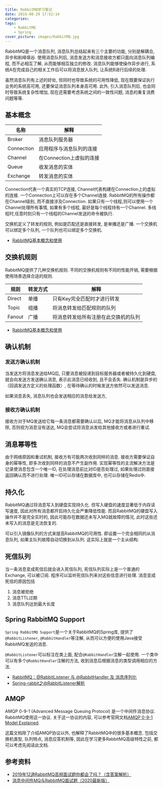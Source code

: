 ```yaml
---
title: RabbitMQ学习笔记
date: 2019-08-29 17:52:14
categories:
tags:
    - RabbitMQ
    - Spring
cover_picture: images/RabbitMQ.jpg
---
```






RabbitMQ是一个消息队列, 消息队列总结起来有三个主要的功能, 分别是解耦合, 异步和削峰填谷. 使用消息队列后, 消息发送方和消息接收方都只面向消息队列编程, 而不必相互了解, 从而能够相互独立的修改. 消息队列能够使操作异步进行, 系统A在完成自己的相关工作后可以将消息放入队列, 让系统B进行后续的处理. 

虽然消息队列有上述的好处, 但同时也导致系统的可用性降低, 现在既要保证执行业务的系统高可用, 还要保证消息队列本身高可用. 此外, 引入消息队列后, 也会同时导致系统复杂性增加, 现在还需要考虑系统之间的一致性问题, 消息的重复消费问题等等. 



基本概念
-----------

名称        | 解释
------------|-----------------------
Broker      | 消息队列服务器
Connection  | 应用程序与消息队列的连接
Channel     | 在Connection上虚拟的连接
Queue       | 收发消息的实体
Exchange    | 转发消息的实体

Connection代表一个真实的TCP连接, Channel代表构建在Connection上的虚拟的连接. 一个Connection上可以存在多个Channel连接. RabbitMQ的所有操作都在Channel级别, 而不直接涉及Connection. 如果只有一个线程,则可以使用一个Channel处理所有事情, 如果有多个线程, 最好是每个线程持有一个Channel. 多线程时,任意时刻只有一个线程的Channel发送的命令被执行.

交换机定义了转发的规则, 例如是匹配还是直接转发, 是单播还是广播. 一个交换机可以绑定多个队列, 一个队列也可以绑定多个交换机.


- [RabbitMQ基本概念和使用](https://www.cnblogs.com/starof/p/4173413.html)


交换机规则
-----------------

RabbitMQ提供了几种交换机规则. 不同的交换机规则有不同的性能开销, 需要根据使用场景选择合适的规则.

规则    | 转发方式  | 解释
--------|-----------|------------------------------
Direct  | 单播      | 只有Key完全匹配时才进行转发
Topic   | 组播      | 将消息转发给匹配规则的队列
Fanout  | 广播      | 将消息转发给所有注册在此交换机的队列

- [RabbitMQ基本概念和使用](https://www.cnblogs.com/starof/p/4173413.html)




确认机制
---------

### 发送方确认机制

当发送方将消息发送给MQ后, 只要消息被投递到目标服务器或者被持久化到硬盘, 就会向发送方发送确认消息, 表示此消息已经收到, 且不会丢失. 确认机制是异步的（回调发送方定义的处理函数）, 在等待确认的时候发送方依然可以发送消息. 

如果消息丢失, 消息队列也会发送相应的消息给发送方, 

### 接收方确认机制

接收方对于MQ发送给它每一条消息都需要确认以后, MQ才能将消息从队列中移除, 否则视为消息没有送达, MQ会尝试将消息派发给其他接收方或者进行重试. 


消息幂等性
---------

由于网络原因和重试机制, 接收方有可能两次收到同样的消息.  接收方需要保证自身的幂等性, 即多次收到同样的消息不产生副作用.  实现幂等性的主流解决方法是记录使消息包含一个唯一ID, 在处理消息前比对ID是否处理过, 如果处理过则直接返回确认而不进行处理. 唯一ID可以存储在数据库中, 也可以存储在Redis中. 



持久化
---------

RabbitMQ通过将消息写入到硬盘实现持久化. 但写入硬盘的速度显著低于内存读写速度, 因此对所有消息都开启持久化会严重降低性能. 而且RabbitMQ的硬盘写入操作并不是完全实时的, 因此可能存在数据还未写入MQ就故障的情况, 此时这些还未写入的消息是无法恢复的. 

可以引入镜像队列的方式来提高RabbitMQ的可用性. 即设置一个完全相同的从消息队列, 如果主队列故障自动切换到从队列. 这实际上就是一个主从结构. 


死信队列
----------

当一条消息变成死信后就会进入死信队列, 死信队列实际上是一个普通的Exchange, 可以被订阅. 程序可以监听死信队列来对这些信息进行处理. 消息变成死信的原因包括

1. 消息被拒绝
2. 消息TTL过期
3. 消息队列达到最大长度






Spring RabbitMQ Support
---------------------------

`Spring RabbitMQ Support`是一个关于RabbitMQ的Spring库, 提供了`@RabbitListener`, `@RabbitHandler`等注解, 从而可以方便的使用Java接受RabbitMQ发送的消息.

`@RabbitListener`可以标注在类上面, 配合`@RabbitHandler`注解一起使用. 一个类中可以有多个`@RabbitHandler`注解的方法, 收到消息后根据消息的类型调用相应的方法.

- [RabbitMQ：@RabbitListener 与 @RabbitHandler 及 消息序列化](https://www.jianshu.com/p/911d987b5f11)
- [Spring-rabbit之@RabbitListener解析](https://www.jianshu.com/p/c2abde83a241)



AMQP
--------

AMQP 0-9-1 (Advanced Message Queuing Protocol) 是一个中间件消息协议. RabbitMQ使用这一协议. 关于这一协议的内容, 可以参考官网文档[AMQP 0-9-1 Model Explained](https://www.rabbitmq.com/tutorials/amqp-concepts.html). 

这篇文档除了介绍AMQP协议以外, 也解释了RabbitMQ中的很多基本概念. 包括交换机类型, 队列特点, 消息应答机制等, 因此在学习更多RabbitMQ高级特性之前, 都可以考虑先阅读此文档.




参考资料
--------------

- [2019年12道RabbitMQ高频面试题你都会了吗？（含答案解析）](https://juejin.cn/post/6844904025008128013)
- [消息中间件MQ与RabbitMQ面试题（2020最新版）](https://blog.csdn.net/ThinkWon/article/details/104588612)

























